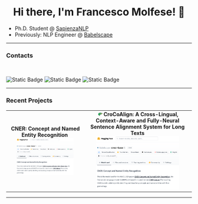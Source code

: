<div align="center">
   <h1>Hi there, I'm Francesco Molfese! 👋 </h1>   
</div>


- Ph.D. Student @ [SapienzaNLP](http://sapienzanlp.uniroma1.it)
- Previously: NLP Engineer @ [Babelscape](https://babelscape.com)

<hr>

### Contacts

<br>

![Static Badge](https://img.shields.io/badge/francesco-molfese?style=flat&logo=linkedin&logoColor=white&color=blue&link=https%3A%2F%2Fwww.linkedin.com%2Fin%2Ffrancesco-molfese-2b3567222%2F)
![Static Badge](https://img.shields.io/badge/francesco-molfese?style=flat&logo=x&logoColor=white&color=black&link=https%3A%2F%2Fx.com%2Fframolfese)
![Static Badge](https://img.shields.io/badge/francesco-molfese?style=flat&logo=google-scholar&logoColor=white&color=%2300BFFF&link=https%3A%2F%2Fwww.linkedin.com%2Fin%2Ffrancesco-molfese-2b3567222%2F)

<be>

<hr>

### Recent Projects

<table width="100%">
<tc>

<td align="center">
<strong>&nbsp;CNER: Concept and Named Entity Recognition</strong>
<br />
<a href="https://github.com/Babelscape/cner"><img height="80%" width="80%" alt="cner" src="assets/cner.png"> 
</a>
</td>

<td align="center">
<strong>&nbsp;<img height="4%" width="4%" alt="cner" src="assets/crocodile.png"> CroCoAlign: A Cross-Lingual, Context-Aware and Fully-Neural Sentence Alignment System for Long Texts</strong>
<br />
<a href="https://github.com/Babelscape/CroCoAlign"><img height="80%" width="80%" alt="cner" src="assets/cner.png"> 
</a>
</td>

</table>

<be>

<hr>

